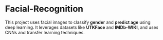 # Facial-Recognition
This project uses facial images to classify **gender** and **predict age** using deep learning. It leverages datasets like **UTKFace** and **IMDb-WIKI**, and uses CNNs and transfer learning techniques.
